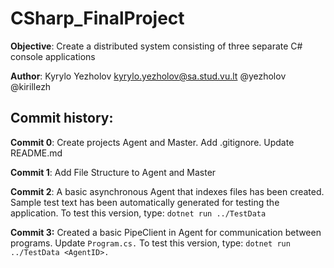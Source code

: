 # CSharp_FinalProject

**Objective**: Create a distributed system consisting of three separate C# console applications

**Author**: Kyrylo Yezholov <kyrylo.yezholov@sa.stud.vu.lt> @yezholov @kirillezh

## Commit history:

**Commit 0**: Create projects Agent and Master. Add .gitignore. Update README.md

**Commit 1**: Add File Structure to Agent and Master

**Commit 2**: A basic asynchronous Agent that indexes files has been created. Sample test text has been automatically generated for testing the application. To test this version, type: `dotnet run ../TestData`

**Commit 3:** Created a basic PipeClient in Agent for communication between programs. Update `Program.cs.` To test this version, type: `dotnet run ../TestData <AgentID>.`
